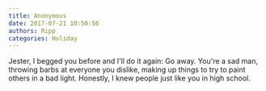 ```yaml
---
title: Anonymous
date: 2017-07-21 10:50:56
authors: Ripp
categories: Holiday
---
```


 Jester, I begged you before and I'll do it again:  Go away.  You're a sad man, throwing barbs at everyone you dislike, making up things to try to paint others in a bad light.  Honestly, I knew people just like you in high school.